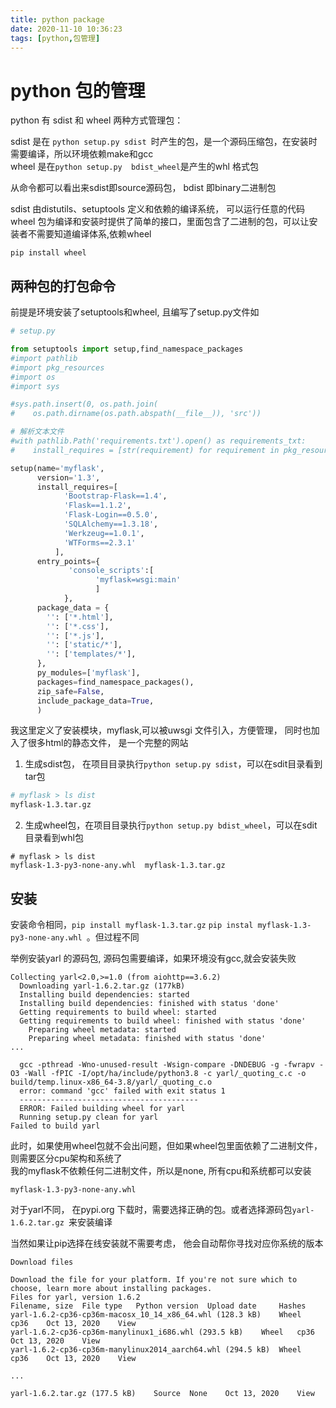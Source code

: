```yaml
---
title: python package
date: 2020-11-10 10:36:23
tags: [python,包管理]
---
```


#  python 包的管理

python 有 sdist 和 wheel 两种方式管理包：

sdist 是在 `python setup.py sdist `时产生的包，是一个源码压缩包，在安装时需要编译，所以环境依赖make和gcc  
wheel 是在`python setup.py  bdist_wheel`是产生的whl 格式包

从命令都可以看出来sdist即source源码包， bdist 即binary二进制包  

sdist 由distutils、setuptools 定义和依赖的编译系统， 可以运行任意的代码  
wheel 包为编译和安装时提供了简单的接口，里面包含了二进制的包，可以让安装者不需要知道编译体系,依赖wheel
```
pip install wheel
```

## 两种包的打包命令

前提是环境安装了setuptools和wheel, 且编写了setup.py文件如  

```python
# setup.py

from setuptools import setup,find_namespace_packages
#import pathlib
#import pkg_resources
#import os
#import sys

#sys.path.insert(0, os.path.join(
#    os.path.dirname(os.path.abspath(__file__)), 'src'))

# 解析文本文件
#with pathlib.Path('requirements.txt').open() as requirements_txt:
#    install_requires = [str(requirement) for requirement in pkg_resources.parse_requirements(requirements_txt) ]

setup(name='myflask',
      version='1.3',
      install_requires=[
            'Bootstrap-Flask==1.4',
            'Flask==1.1.2',
            'Flask-Login==0.5.0',
            'SQLAlchemy==1.3.18',
            'Werkzeug==1.0.1',
            'WTForms==2.3.1'
          ],
      entry_points={
             'console_scripts':[
                   'myflask=wsgi:main'
                   ]
            },
      package_data = {
        '': ['*.html'],
        '': ['*.css'],
        '': ['*.js'],
        '': ['static/*'],
        '': ['templates/*'],
      },
      py_modules=['myflask'],
      packages=find_namespace_packages(),
      zip_safe=False,
      include_package_data=True,
      )
```
我这里定义了安装模块，myflask,可以被uwsgi 文件引入，方便管理， 同时也加入了很多html的静态文件， 是一个完整的网站  

1. 生成sdist包， 在项目目录执行`python setup.py sdist`，可以在sdit目录看到tar包
```sh
# myflask > ls dist                                                                                                                                                                                                      
myflask-1.3.tar.gz
```

2. 生成wheel包，在项目目录执行`python setup.py bdist_wheel`，可以在sdit目录看到whl包
```
# myflask > ls dist
myflask-1.3-py3-none-any.whl  myflask-1.3.tar.gz
```

## 安装

安装命令相同，`pip install myflask-1.3.tar.gz` `pip instal myflask-1.3-py3-none-any.whl `。但过程不同

举例安装yarl 的源码包, 源码包需要编译，如果环境没有gcc,就会安装失败
```
Collecting yarl<2.0,>=1.0 (from aiohttp==3.6.2)
  Downloading yarl-1.6.2.tar.gz (177kB)
  Installing build dependencies: started
  Installing build dependencies: finished with status 'done'
  Getting requirements to build wheel: started
  Getting requirements to build wheel: finished with status 'done'
    Preparing wheel metadata: started
    Preparing wheel metadata: finished with status 'done'
...

  gcc -pthread -Wno-unused-result -Wsign-compare -DNDEBUG -g -fwrapv -O3 -Wall -fPIC -I/opt/ha/include/python3.8 -c yarl/_quoting_c.c -o build/temp.linux-x86_64-3.8/yarl/_quoting_c.o
  error: command 'gcc' failed with exit status 1
  ----------------------------------------
  ERROR: Failed building wheel for yarl
  Running setup.py clean for yarl
Failed to build yarl

```

此时，如果使用wheel包就不会出问题，但如果wheel包里面依赖了二进制文件，则需要区分cpu架构和系统了  
我的myflask不依赖任何二进制文件，所以是none, 所有cpu和系统都可以安装  
```
myflask-1.3-py3-none-any.whl 
```
对于yarl不同， 在pypi.org 下载时，需要选择正确的包。或者选择源码包`yarl-1.6.2.tar.gz `来安装编译  

当然如果让pip选择在线安装就不需要考虑， 他会自动帮你寻找对应你系统的版本

```
Download files

Download the file for your platform. If you're not sure which to choose, learn more about installing packages.
Files for yarl, version 1.6.2
Filename, size 	File type 	Python version 	Upload date 	Hashes
yarl-1.6.2-cp36-cp36m-macosx_10_14_x86_64.whl (128.3 kB) 	Wheel 	cp36 	Oct 13, 2020 	View
yarl-1.6.2-cp36-cp36m-manylinux1_i686.whl (293.5 kB) 	Wheel 	cp36 	Oct 13, 2020 	View
yarl-1.6.2-cp36-cp36m-manylinux2014_aarch64.whl (294.5 kB) 	Wheel 	cp36 	Oct 13, 2020 	View

...

yarl-1.6.2.tar.gz (177.5 kB) 	Source 	None 	Oct 13, 2020 	View 
```

